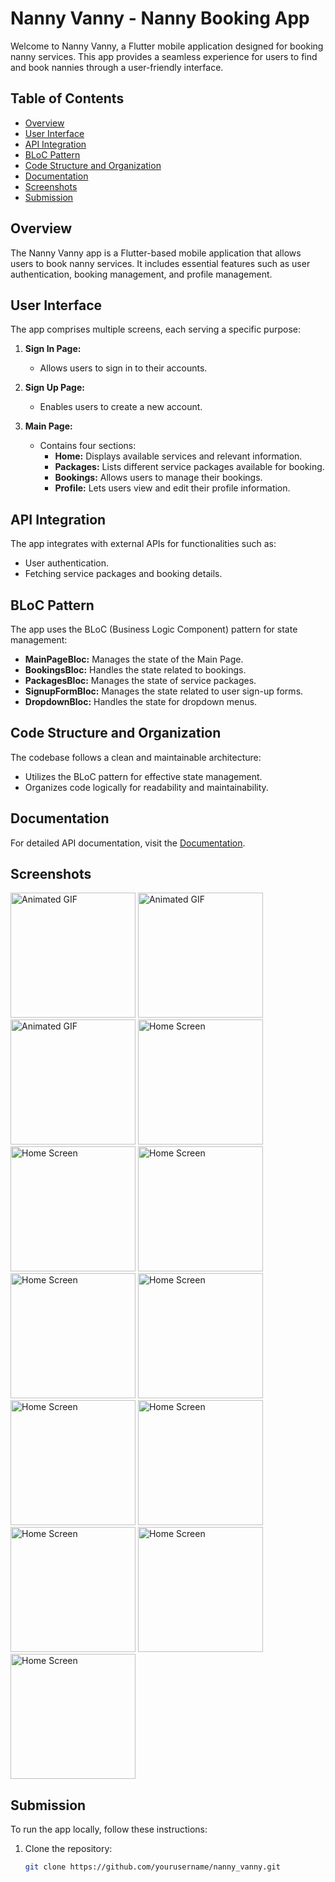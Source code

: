 # Nanny Vanny - Nanny Booking App

Welcome to Nanny Vanny, a Flutter mobile application designed for booking nanny services. This app provides a seamless experience for users to find and book nannies through a user-friendly interface.

## Table of Contents

- [Overview](#overview)
- [User Interface](#user-interface)
- [API Integration](#api-integration)
- [BLoC Pattern](#bloc-pattern)
- [Code Structure and Organization](#code-structure-and-organization)
- [Documentation](#documentation)
- [Screenshots](#screenshots)
- [Submission](#submission)

## Overview

The Nanny Vanny app is a Flutter-based mobile application that allows users to book nanny services. It includes essential features such as user authentication, booking management, and profile management.

## User Interface

The app comprises multiple screens, each serving a specific purpose:

1. **Sign In Page:**
    - Allows users to sign in to their accounts.

2. **Sign Up Page:**
    - Enables users to create a new account.

3. **Main Page:**
    - Contains four sections:
        - **Home:** Displays available services and relevant information.
        - **Packages:** Lists different service packages available for booking.
        - **Bookings:** Allows users to manage their bookings.
        - **Profile:** Lets users view and edit their profile information.

## API Integration

The app integrates with external APIs for functionalities such as:

- User authentication.
- Fetching service packages and booking details.

## BLoC Pattern

The app uses the BLoC (Business Logic Component) pattern for state management:

- **MainPageBloc:** Manages the state of the Main Page.
- **BookingsBloc:** Handles the state related to bookings.
- **PackagesBloc:** Manages the state of service packages.
- **SignupFormBloc:** Manages the state related to user sign-up forms.
- **DropdownBloc:** Handles the state for dropdown menus.

## Code Structure and Organization

The codebase follows a clean and maintainable architecture:
- Utilizes the BLoC pattern for effective state management.
- Organizes code logically for readability and maintainability.

## Documentation

For detailed API documentation, visit the [Documentation](http://htmlpreview.github.io/?https://github.com/jsonyung/nannyvanny/blob/master/doc/api/index.html).

## Screenshots

<img src="/screenshots/0.gif" alt="Animated GIF" width="200"/> <img src="/screenshots/1.gif" alt="Animated GIF" width="200"/>
<img src="/screenshots/2.gif" alt="Animated GIF" width="200"/> <img src="/screenshots/3.jpg" alt="Home Screen" width="200"/>
<img src="/screenshots/4.jpg" alt="Home Screen" width="200"/> <img src="/screenshots/5.jpg" alt="Home Screen" width="200"/> 
<img src="/screenshots/6.jpg" alt="Home Screen" width="200"/> <img src="/screenshots/7.jpg" alt="Home Screen" width="200"/>
<img src="/screenshots/8.jpg" alt="Home Screen" width="200"/> <img src="/screenshots/9.jpg" alt="Home Screen" width="200"/>
<img src="/screenshots/10.jpg" alt="Home Screen" width="200"/> <img src="/screenshots/11.jpg" alt="Home Screen" width="200"/>
<img src="/screenshots/12.jpg" alt="Home Screen" width="200"/>

## Submission

To run the app locally, follow these instructions:

1. Clone the repository:

   ```bash
   git clone https://github.com/yourusername/nanny_vanny.git
